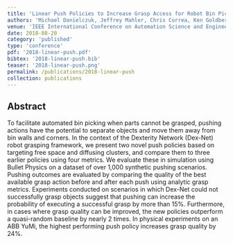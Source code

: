 ```yaml
---
title: 'Linear Push Policies to Increase Grasp Access for Robot Bin Picking'
authors: 'Michael Danielczuk, Jeffrey Mahler, Chris Correa, Ken Goldberg'
venue: 'IEEE International Conference on Automation Science and Engineering (CASE)'
date: 2018-08-20
category: 'published'
type: 'conference'
pdf: '2018-linear-push.pdf'
bibtex: '2018-linear-push.bib'
teaser: '2018-linear-push.png'
permalink: /publications/2018-linear-push
collection: publications
---
```


Abstract
-------
To facilitate automated bin picking when parts cannot be grasped, pushing actions have the potential to separate objects and move them away from bin walls and corners. In the context of the Dexterity Network (Dex-Net) robot grasping framework, we present two novel push policies based on targeting free space and diffusing clusters, and compare them to three earlier policies using four metrics. We evaluate these in simulation using Bullet Physics on a dataset of over 1,000 synthetic pushing scenarios. Pushing outcomes are evaluated by comparing the quality of the best available grasp action before and after each push using analytic grasp metrics. Experiments conducted on scenarios in which Dex-Net could not successfully grasp objects suggest that pushing can increase the probability of executing a successful grasp by more than 15%. Furthermore, in cases where grasp quality can be
improved, the new policies outperform a quasi-random baseline by nearly 2 times. In physical experiments on an ABB YuMi, the highest performing push policy increases grasp quality by 24%.
